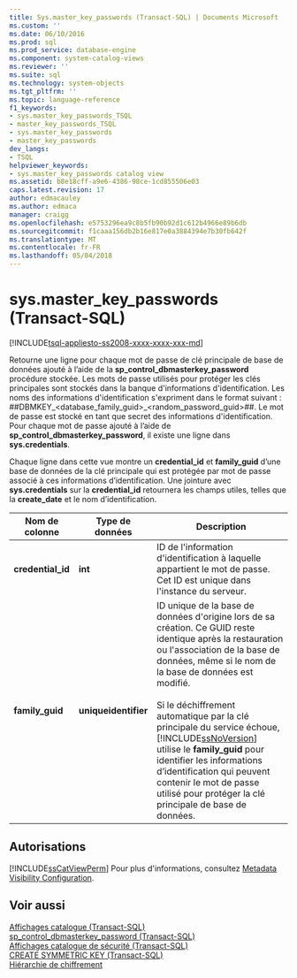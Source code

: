 ```yaml
---
title: Sys.master_key_passwords (Transact-SQL) | Documents Microsoft
ms.custom: ''
ms.date: 06/10/2016
ms.prod: sql
ms.prod_service: database-engine
ms.component: system-catalog-views
ms.reviewer: ''
ms.suite: sql
ms.technology: system-objects
ms.tgt_pltfrm: ''
ms.topic: language-reference
f1_keywords:
- sys.master_key_passwords_TSQL
- master_key_passwords_TSQL
- sys.master_key_passwords
- master_key_passwords
dev_langs:
- TSQL
helpviewer_keywords:
- sys.master_key_passwords catalog view
ms.assetid: b8e18cff-a9e6-4386-98ce-1cd855506e03
caps.latest.revision: 17
author: edmacauley
ms.author: edmaca
manager: craigg
ms.openlocfilehash: e5753296ea9c8b5fb90b92d1c612b4966e89b6db
ms.sourcegitcommit: f1caaa156db2b16e817e0a3884394e7b30fb642f
ms.translationtype: MT
ms.contentlocale: fr-FR
ms.lasthandoff: 05/04/2018
---
```

# <a name="sysmasterkeypasswords-transact-sql"></a>sys.master_key_passwords (Transact-SQL)
[!INCLUDE[tsql-appliesto-ss2008-xxxx-xxxx-xxx-md](../../includes/tsql-appliesto-ss2008-xxxx-xxxx-xxx-md.md)]

  Retourne une ligne pour chaque mot de passe de clé principale de base de données ajouté à l’aide de la **sp_control_dbmasterkey_password** procédure stockée. Les mots de passe utilisés pour protéger les clés principales sont stockés dans la banque d'informations d'identification. Les noms des informations d'identification s'expriment dans le format suivant : ##DBMKEY_<database_family_guid>_<random_password_guid>##. Le mot de passe est stocké en tant que secret des informations d'identification. Pour chaque mot de passe ajouté à l’aide de **sp_control_dbmasterkey_password**, il existe une ligne dans **sys.credentials**.  
  
 Chaque ligne dans cette vue montre un **credential_id** et **family_guid** d’une base de données de la clé principale qui est protégée par mot de passe associé à ces informations d’identification. Une jointure avec **sys.credentials** sur la **credential_id** retournera les champs utiles, telles que la **create_date** et le nom d’identification.  
  
|Nom de colonne|Type de données| Description|  
|-----------------|---------------|-----------------|  
|**credential_id**|**int**|ID de l'information d'identification à laquelle appartient le mot de passe. Cet ID est unique dans l'instance du serveur.|  
|**family_guid**|**uniqueidentifier**|ID unique de la base de données d'origine lors de sa création. Ce GUID reste identique après la restauration ou l'association de la base de données, même si le nom de la base de données est modifié.<br /><br /> Si le déchiffrement automatique par la clé principale du service échoue, [!INCLUDE[ssNoVersion](../../includes/ssnoversion-md.md)] utilise le **family_guid** pour identifier les informations d’identification qui peuvent contenir le mot de passe utilisé pour protéger la clé principale de base de données.|  
  
## <a name="permissions"></a>Autorisations  
 [!INCLUDE[ssCatViewPerm](../../includes/sscatviewperm-md.md)] Pour plus d'informations, consultez [Metadata Visibility Configuration](../../relational-databases/security/metadata-visibility-configuration.md).  
  
## <a name="see-also"></a>Voir aussi  
 [Affichages catalogue &#40;Transact-SQL&#41;](../../relational-databases/system-catalog-views/catalog-views-transact-sql.md)   
 [sp_control_dbmasterkey_password &#40;Transact-SQL&#41;](../../relational-databases/system-stored-procedures/sp-control-dbmasterkey-password-transact-sql.md)   
 [Affichages catalogue de sécurité &#40;Transact-SQL&#41;](../../relational-databases/system-catalog-views/security-catalog-views-transact-sql.md)   
 [CREATE SYMMETRIC KEY &#40;Transact-SQL&#41;](../../t-sql/statements/create-symmetric-key-transact-sql.md)   
 [Hiérarchie de chiffrement](../../relational-databases/security/encryption/encryption-hierarchy.md)  
  
  
